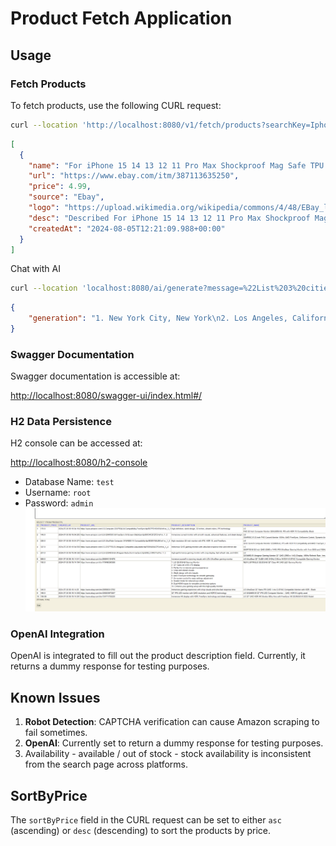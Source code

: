 # Product Fetch Application

## Usage

### Fetch Products

To fetch products, use the following CURL request:

```bash
curl --location 'http://localhost:8080/v1/fetch/products?searchKey=Iphone15ProMax'
```

```json
[
  {
    "name": "For iPhone 15 14 13 12 11 Pro Max Shockproof Mag Safe TPU Case Camera Lens Cover",
    "url": "https://www.ebay.com/itm/387113635250",
    "price": 4.99,
    "source": "Ebay",
    "logo": "https://upload.wikimedia.org/wikipedia/commons/4/48/EBay_logo.png",
    "desc": "Described For iPhone 15 14 13 12 11 Pro Max Shockproof Mag Safe TPU Case Camera Lens Cover",
    "createdAt": "2024-08-05T12:21:09.988+00:00"
  }
]
```

Chat with AI

```bash
curl --location 'localhost:8080/ai/generate?message=%22List%203%20cities%20in%20India%22'
```

```json
{
    "generation": "1. New York City, New York\n2. Los Angeles, California\n3. Chicago, Illinois"
}
```

### Swagger Documentation

Swagger documentation is accessible at:

[http://localhost:8080/swagger-ui/index.html#/](http://localhost:8080/swagger-ui/index.html#/)

### H2 Data Persistence

H2 console can be accessed at:

[http://localhost:8080/h2-console](http://localhost:8080/h2-console)

- Database Name: `test`
- Username: `root`
- Password: `admin`
  ![Alt text](src/main/resources/static/persistence.png)

### OpenAI Integration

OpenAI is integrated to fill out the product description field. Currently, it returns a dummy response for testing
purposes.

## Known Issues

1. **Robot Detection**: CAPTCHA verification can cause Amazon scraping to fail sometimes.
2. **OpenAI**: Currently set to return a dummy response for testing purposes.
3. Availability - available / out of stock - stock availability is inconsistent from the search page across platforms.

## SortByPrice

The `sortByPrice` field in the CURL request can be set to either `asc` (ascending) or `desc` (descending) to sort the
products by price.
